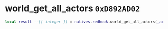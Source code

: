 # world_get_all_actors `0xD892AD02`

```lua
local result --[[ integer ]] = natives.redhook.world_get_all_actors(_array --[[ number ]])
```